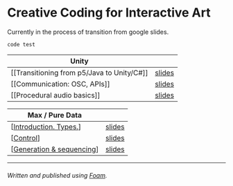 # Creative Coding for Interactive Art

Currently in the process of transition from google slides.

```
code test
```

| Unity |  |
| -------- | -------- | 
| [[Transitioning from p5/Java to Unity/C#]] | [slides]() |
| [[Communication: OSC, APIs]] | [slides]() |
| [[Procedural audio basics]] | [slides]() |

| Max / Pure Data | |
| -------- | -------- | 
| [[Introduction. Types.]] | [slides]() |
| [[Control]] | [slides]() |
| [[Generation & sequencing]] | [slides]() |

---

###### Written and published using [Foam](https://foambubble.github.io/).

[//begin]: # "Autogenerated link references for markdown compatibility"
[Introduction. Types.]: introduction-types.md "Introduction. Types."
[Control]: control.md "Control"
[Generation & sequencing]: generation--sequencing.md "Generation & Sequencing"
[//end]: # "Autogenerated link references"